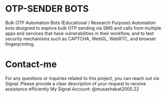 # OTP-SENDER BOTS
Bulk OTP Automation Bots (Educational / Research Purpose) Automation bots designed to explore bulk OTP sending via SMS and calls from multiple apps and services that have vulnerabilities in their workflow, and to test security mechanisms such as CAPTCHA, WebGL, WebRTC, and browser fingerprinting.

# Contact-me
For any questions or inquiries related to this project, you can reach out via Signal. Please provide a clear description of your request to receive assistance efficiently
My Signal Account: @musashabat2000.22



